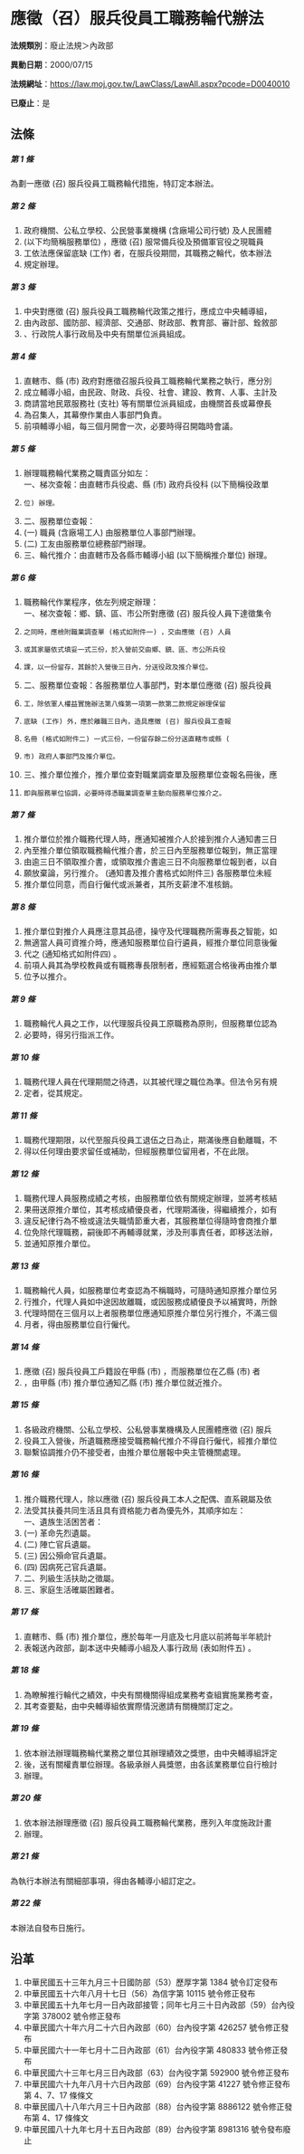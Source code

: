 # 應徵（召）服兵役員工職務輪代辦法

**法規類別**：廢止法規＞內政部

**異動日期**：2000/07/15  

**法規網址**：https://law.moj.gov.tw/LawClass/LawAll.aspx?pcode=D0040010

**已廢止**：是



## 法條
##### 第 1 條
為劃一應徵 (召) 服兵役員工職務輪代措施，特訂定本辦法。

##### 第 2 條
1. 政府機關、公私立學校、公民營事業機構 (含廠場公司行號) 及人民團體
1.  (以下均簡稱服務單位) ，應徵 (召) 服常備兵役及預備軍官役之現職員
1. 工依法應保留底缺 (工作) 者，在服兵役期間，其職務之輪代，依本辦法
1. 規定辦理。

##### 第 3 條
1. 中央對應徵 (召) 服兵役員工職務輪代政策之推行，應成立中央輔導組，
1. 由內政部、國防部、經濟部、交通部、財政部、教育部、審計部、銓敘部
1. 、行政院人事行政局及中央有關單位派員組成。

##### 第 4 條
1. 直轄市、縣 (市) 政府對應徵召服兵役員工職務輪代業務之執行，應分別
1. 成立輔導小組，由民政、財政、兵役、社會、建設、教育、人事、主計及
1. 商請當地民眾服務社 (支社) 等有關單位派員組成，由機關首長或幕僚長
1. 為召集人，其幕僚作業由人事部門負責。
1. 前項輔導小組，每三個月開會一次，必要時得召開臨時會議。

##### 第 5 條
1. 辦理職務輪代業務之職責區分如左：  
一、梯次查報：由直轄市兵役處、縣 (市) 政府兵役科 (以下簡稱役政單
1.     位) 辦理。
1. 二、服務單位查報：
1.  (一) 職員 (含廠場工人) 由服務單位人事部門辦理。
1.  (二) 工友由服務單位總務部門辦理。
1. 三、輪代推介：由直轄市及各縣市輔導小組 (以下簡稱推介單位) 辦理。

##### 第 6 條
1. 職務輪代作業程序，依左列規定辦理：  
一、梯次查報：鄉、鎮、區、市公所對應徵 (召) 服兵役人員下達徵集令
1.     之同時，應檢附職業調查單 (格式如附件一) ，交由應徵 (召) 人員
1.     或其家屬依式填妥一式三份，於入營前交由鄉、鎮、區、市公所兵役
1.     課，以一份留存，其餘於入營後三日內，分送役政及推介單位。
1. 二、服務單位查報：各服務單位人事部門，對本單位應徵 (召) 服兵役員
1.     工，除依軍人權益實施辦法第八條第一項第一款第二款規定辦理保留
1.     底缺 (工作) 外，應於離職三日內，造具應徵 (召) 服兵役員工查報
1.     名冊 (格式如附件二) 一式三份，一份留存餘二份分送直轄市或縣 (
1.     市) 政府人事部門及推介單位。
1. 三、推介單位推介，推介單位查對職業調查單及服務單位查報名冊後，應
1.     即與服務單位協調，必要時得憑職業調查單主動向服務單位推介之。

##### 第 7 條
1. 推介單位於推介職務代理人時，應通知被推介人於接到推介人通知書三日
1. 內至推介單位領取職務輪代推介書，於三日內至服務單位報到，無正當理
1. 由逾三日不領取推介書，或領取推介書逾三日不向服務單位報到者，以自
1. 願放棄論，另行推介。 (通知書及推介書格式如附件三) 各服務單位未經
1. 推介單位同意，而自行僱代或派兼者，其所支薪津不准核銷。

##### 第 8 條
1. 推介單位對推介人員應注意其品德，操守及代理職務所需專長之智能，如
1. 無適當人員可資推介時，應通知服務單位自行遴員，經推介單位同意後僱
1. 代之 (通知格式如附件四) 。
1. 前項人員其為學校教員或有職務專長限制者，應經甄選合格後再由推介單
1. 位予以推介。

##### 第 9 條
1. 職務輪代人員之工作，以代理服兵役員工原職務為原則，但服務單位認為
1. 必要時，得另行指派工作。

##### 第 10 條
1. 職務代理人員在代理期間之待遇，以其被代理之職位為準。但法令另有規
1. 定者，從其規定。

##### 第 11 條
1. 職務代理期限，以代至服兵役員工退伍之日為止，期滿後應自動離職，不
1. 得以任何理由要求留任或補助，但經服務單位留用者，不在此限。

##### 第 12 條
1. 職務代理人員服務成績之考核，由服務單位依有關規定辦理，並將考核結
1. 果冊送原推介單位，其考核成績優良者，代理期滿後，得繼續推介，如有
1. 違反紀律行為不檢或違法失職情節重大者，其服務單位得隨時會商推介單
1. 位免除代理職務，嗣後即不再輔導就業，涉及刑事責任者，即移送法辦，
1. 並通知原推介單位。

##### 第 13 條
1. 職務輪代人員，如服務單位考查認為不稱職時，可隨時通知原推介單位另
1. 行推介，代理人員如中途因故離職，或因服務成績優良予以補實時，所餘
1. 代理時間在三個月以上者服務單位應通知原推介單位另行推介，不滿三個
1. 月者，得由服務單位自行僱代。

##### 第 14 條
1. 應徵 (召) 服兵役員工戶籍設在甲縣 (市) ，而服務單位在乙縣 (市) 者
1. ，由甲縣 (市) 推介單位通知乙縣 (市) 推介單位就近推介。

##### 第 15 條
1. 各級政府機關、公私立學校、公私營事業機構及人民團體應徵 (召) 服兵
1. 役員工入營後，所遺職務應接受職務輪代推介不得自行僱代，經推介單位
1. 聯繫協調推介仍不接受者，由推介單位層報中央主管機關處理。

##### 第 16 條
1. 推介職務代理人，除以應徵 (召) 服兵役員工本人之配偶、直系親屬及依
1. 法受其扶養共同生活且具有資格能力者為優先外，其順序如左：  
一、遺族生活困苦者：
1.  (一) 革命先烈遺屬。
1.  (二) 陣亡官兵遺屬。
1.  (三) 因公殞命官兵遺屬。
1.  (四) 因病死己官兵遺屬。
1. 二、列級生活扶助之徵屬。
1. 三、家庭生活確屬困難者。

##### 第 17 條
1. 直轄市、縣 (市) 推介單位，應於每年一月底及七月底以前將每半年統計
1. 表報送內政部，副本送中央輔導小組及人事行政局 (表如附件五) 。

##### 第 18 條
1. 為瞭解推行輪代之績效，中央有關機關得組成業務考查組實施業務考查，
1. 其考查要點，由中央輔導組依實際情況邀請有關機關訂定之。

##### 第 19 條
1. 依本辦法辦理職務輪代業務之單位其辦理績效之獎懲，由中央輔導組評定
1. 後，送有關權責單位辦理。各級承辦人員獎懲，由各該業務單位自行檢討
1. 辦理。

##### 第 20 條
1. 依本辦法辦理應徵 (召) 服兵役員工職務輪代業務，應列入年度施政計畫
1. 辦理。

##### 第 21 條
為執行本辦法有關細部事項，得由各輔導小組訂定之。

##### 第 22 條
本辦法自發布日施行。

## 沿革
1. 中華民國五十三年九月三十日國防部（53）歷厚字第 1384 號令訂定發布
1. 中華民國五十六年八月十七日（56）為信字第 10115  號令修正發布
1. 中華民國五十九年七月一日內政部接管；同年七月三十日內政部（59）台內役字第 378002 號令修正發布
1. 中華民國六十年六月二十六日內政部（60）台內役字第 426257 號令修正發布
1. 中華民國六十一年七月十二日內政部（61）台內役字第 480833 號令修正發布
1. 中華民國六十三年七月三日內政部（63）台內役字第 592900 號令修正發布
1. 中華民國六十九年八月十六日內政部（69）台內役字第 41227  號令修正發布第 4、7、17 條條文
1. 中華民國八十八年六月三十日內政部（88）台內役字第 8886122  號令修正發布第 4、17  條條文
1. 中華民國八十九年七月十五日內政部（89）台內役字第 8981316  號令發布廢止
